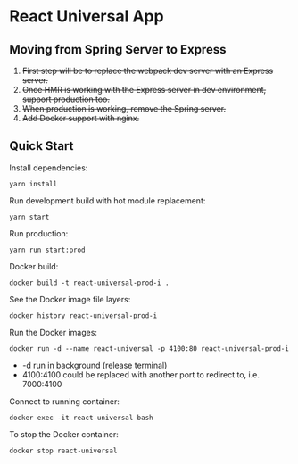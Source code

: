 # React Universal App

## Moving from Spring Server to Express

1.  ~~First step will be to replace the webpack dev server with an Express server.~~
1.  ~~Once HMR is working with the Express server in dev environment, support production too.~~
1.  ~~When production is working, remove the Spring server.~~
1.  ~~Add Docker support with nginx.~~

## Quick Start

Install dependencies:
```
yarn install
```

Run development build with hot module replacement:
```
yarn start
```

Run production:
```
yarn run start:prod
```

Docker build:
```
docker build -t react-universal-prod-i .
```

See the Docker image file layers:
```
docker history react-universal-prod-i
```

Run the Docker images:
```
docker run -d --name react-universal -p 4100:80 react-universal-prod-i
```
* -d run in background (release terminal)
* 4100:4100 could be replaced with another port to redirect to, i.e. 7000:4100

Connect to running container:
```
docker exec -it react-universal bash
```

To stop the Docker container:
```
docker stop react-universal
```
